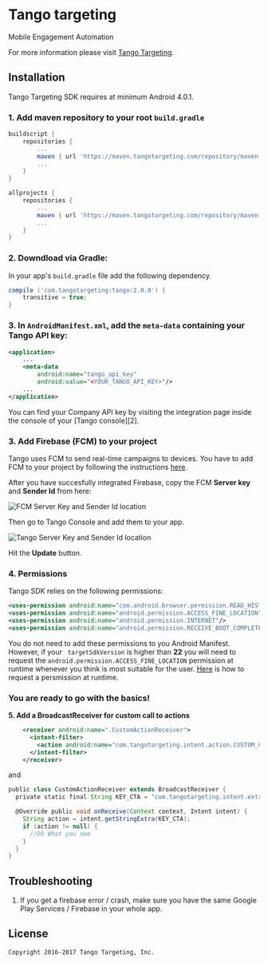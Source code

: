 # Tango targeting

Mobile Engagement Automation

For more information please visit [Tango Targeting][1].


## Installation

Tango Targeting SDK requires at minimum Android 4.0.1.

### 1. Add maven repository to your root ```build.gradle```
```groovy
buildscript {
    repositories {
        ...
        maven { url 'https://maven.tangotargeting.com/repository/maven-public' }
        ...
    }
}

allprojects {
    repositories {
        ...
        maven { url 'https://maven.tangotargeting.com/repository/maven-public' }
        ...
    }
}
```

### 2. Downdload via Gradle:

In your app's ``build.gradle`` file add the following dependency.

``` groovy
compile ('com.tangotargeting:tango:2.0.0') {
	transitive = true;
}
```

### 3. In `AndroidManifest.xml`, add the `meta-data` containing your Tango API key:
``` xml
<application>
    ...
 	<meta-data
        android:name="tango_api_key"
        android:value="<YOUR_TANGO_API_KEY>"/>
    ...
</application>
```
<span class="tango_hide">
You can find your Company API key by visiting the integration page inside the console of your [Tango console][2].
</span>

### 3. Add Firebase (FCM) to your project

Tango uses FCM to send real-time campaigns to devices. You have to add FCM to your project by following the instructions [here][3].

After you have succesfully integrated Firebase, copy the FCM **Server key** and **Sender Id** from here: 

![FCM Server Key and Sender Id location](https://github.com/tangotargeting/tango-documentation/blob/master/fcm-server-key-location.png?raw=true)

Then go to Tango Console and add them to your app.

![Tango Server Key and Sender Id location](https://github.com/tangotargeting/tango-documentation/blob/master/tango-server-key-location.png?raw=true)

Hit the **Update** button.

### 4. Permissions

Tango SDK relies on the following permissions:

```xml
<uses-permission android:name="com.android.browser.permission.READ_HISTORY_BOOKMARKS"/>
<uses-permission android:name="android.permission.ACCESS_FINE_LOCATION"/>
<uses-permission android:name="android.permission.INTERNET"/>
<uses-permission android:name="android.permission.RECEIVE_BOOT_COMPLETED"/>
```

You do not need to add these permissions to you Android Manifest. However, if your ` targetSdkVersion` is higher than **22** you will need to request the `android.permission.ACCESS_FINE_LOCATION` permission at runtime whenever you think is most suitable for the user. [Here][4] is how to request a persmission at runtime.

### You are ready to go with the basics!

**5. Add a BroadcastReceiver for custom call to actions**

```xml
    <receiver android:name=".CustomActionReceiver">
      <intent-filter>
        <action android:name="com.tangotargeting.intent.action.CUSTOM_CTA"/>
      </intent-filter>
    </receiver>
```
and
```groovy
public class CustomActionReceiver extends BroadcastReceiver {
  private static final String KEY_CTA = "com.tangotargeting.intent.extra.CTA";

  @Override public void onReceive(Context context, Intent intent) {
    String action = intent.getStringExtra(KEY_CTA);
    if (action != null) {
      //DO What you nee
    }
  }
}
```


## Troubleshooting

1. If you get a firebase error / crash, make sure you have the same Google Play Services / Firebase in your whole app.

## License

    Copyright 2016-2017 Tango Targeting, Inc.


 [1]: http://tangotargeting.com
 [2]: https://app.tangotargeting.com/integration/android
 [3]: https://firebase.google.com/docs/android/setup
 [4]: https://developer.android.com/training/permissions/requesting.html#perm-check
